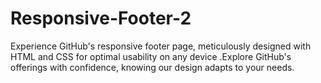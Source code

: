# Responsive-Footer-2
Experience GitHub's responsive footer page, meticulously designed with HTML and CSS for optimal usability on any device .Explore GitHub's offerings with confidence, knowing our design adapts to your needs.

